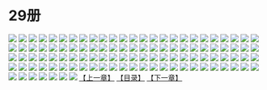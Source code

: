 # 29册
![](https://mao.mhtupian.com/uploads/img/7563/111258/1.jpg)
![](https://mao.mhtupian.com/uploads/img/7563/111258/2.jpg)
![](https://mao.mhtupian.com/uploads/img/7563/111258/3.jpg)
![](https://mao.mhtupian.com/uploads/img/7563/111258/4.jpg)
![](https://mao.mhtupian.com/uploads/img/7563/111258/5.jpg)
![](https://mao.mhtupian.com/uploads/img/7563/111258/6.jpg)
![](https://mao.mhtupian.com/uploads/img/7563/111258/7.jpg)
![](https://mao.mhtupian.com/uploads/img/7563/111258/8.jpg)
![](https://mao.mhtupian.com/uploads/img/7563/111258/9.jpg)
![](https://mao.mhtupian.com/uploads/img/7563/111258/10.jpg)
![](https://mao.mhtupian.com/uploads/img/7563/111258/11.jpg)
![](https://mao.mhtupian.com/uploads/img/7563/111258/12.jpg)
![](https://mao.mhtupian.com/uploads/img/7563/111258/13.jpg)
![](https://mao.mhtupian.com/uploads/img/7563/111258/14.jpg)
![](https://mao.mhtupian.com/uploads/img/7563/111258/15.jpg)
![](https://mao.mhtupian.com/uploads/img/7563/111258/16.jpg)
![](https://mao.mhtupian.com/uploads/img/7563/111258/17.jpg)
![](https://mao.mhtupian.com/uploads/img/7563/111258/18.jpg)
![](https://mao.mhtupian.com/uploads/img/7563/111258/19.jpg)
![](https://mao.mhtupian.com/uploads/img/7563/111258/20.jpg)
![](https://mao.mhtupian.com/uploads/img/7563/111258/21.jpg)
![](https://mao.mhtupian.com/uploads/img/7563/111258/22.jpg)
![](https://mao.mhtupian.com/uploads/img/7563/111258/23.jpg)
![](https://mao.mhtupian.com/uploads/img/7563/111258/24.jpg)
![](https://mao.mhtupian.com/uploads/img/7563/111258/25.jpg)
![](https://mao.mhtupian.com/uploads/img/7563/111258/26.jpg)
![](https://mao.mhtupian.com/uploads/img/7563/111258/27.jpg)
![](https://mao.mhtupian.com/uploads/img/7563/111258/28.jpg)
![](https://mao.mhtupian.com/uploads/img/7563/111258/29.jpg)
![](https://mao.mhtupian.com/uploads/img/7563/111258/30.jpg)
![](https://mao.mhtupian.com/uploads/img/7563/111258/31.jpg)
![](https://mao.mhtupian.com/uploads/img/7563/111258/32.jpg)
![](https://mao.mhtupian.com/uploads/img/7563/111258/33.jpg)
![](https://mao.mhtupian.com/uploads/img/7563/111258/34.jpg)
![](https://mao.mhtupian.com/uploads/img/7563/111258/35.jpg)
![](https://mao.mhtupian.com/uploads/img/7563/111258/36.jpg)
![](https://mao.mhtupian.com/uploads/img/7563/111258/37.jpg)
![](https://mao.mhtupian.com/uploads/img/7563/111258/38.jpg)
![](https://mao.mhtupian.com/uploads/img/7563/111258/39.jpg)
![](https://mao.mhtupian.com/uploads/img/7563/111258/40.jpg)
![](https://mao.mhtupian.com/uploads/img/7563/111258/41.jpg)
![](https://mao.mhtupian.com/uploads/img/7563/111258/42.jpg)
![](https://mao.mhtupian.com/uploads/img/7563/111258/43.jpg)
![](https://mao.mhtupian.com/uploads/img/7563/111258/44.jpg)
![](https://mao.mhtupian.com/uploads/img/7563/111258/45.jpg)
![](https://mao.mhtupian.com/uploads/img/7563/111258/46.jpg)
![](https://mao.mhtupian.com/uploads/img/7563/111258/47.jpg)
![](https://mao.mhtupian.com/uploads/img/7563/111258/48.jpg)
![](https://mao.mhtupian.com/uploads/img/7563/111258/49.jpg)
![](https://mao.mhtupian.com/uploads/img/7563/111258/50.jpg)
![](https://mao.mhtupian.com/uploads/img/7563/111258/51.jpg)
![](https://mao.mhtupian.com/uploads/img/7563/111258/52.jpg)
![](https://mao.mhtupian.com/uploads/img/7563/111258/53.jpg)
![](https://mao.mhtupian.com/uploads/img/7563/111258/54.jpg)
![](https://mao.mhtupian.com/uploads/img/7563/111258/55.jpg)
![](https://mao.mhtupian.com/uploads/img/7563/111258/56.jpg)
![](https://mao.mhtupian.com/uploads/img/7563/111258/57.jpg)
![](https://mao.mhtupian.com/uploads/img/7563/111258/58.jpg)
![](https://mao.mhtupian.com/uploads/img/7563/111258/59.jpg)
![](https://mao.mhtupian.com/uploads/img/7563/111258/60.jpg)
![](https://mao.mhtupian.com/uploads/img/7563/111258/61.jpg)
![](https://mao.mhtupian.com/uploads/img/7563/111258/62.jpg)
![](https://mao.mhtupian.com/uploads/img/7563/111258/63.jpg)
![](https://mao.mhtupian.com/uploads/img/7563/111258/64.jpg)
![](https://mao.mhtupian.com/uploads/img/7563/111258/65.jpg)
![](https://mao.mhtupian.com/uploads/img/7563/111258/66.jpg)
![](https://mao.mhtupian.com/uploads/img/7563/111258/67.jpg)
![](https://mao.mhtupian.com/uploads/img/7563/111258/68.jpg)
![](https://mao.mhtupian.com/uploads/img/7563/111258/69.jpg)
![](https://mao.mhtupian.com/uploads/img/7563/111258/70.jpg)
![](https://mao.mhtupian.com/uploads/img/7563/111258/71.jpg)
![](https://mao.mhtupian.com/uploads/img/7563/111258/72.jpg)
![](https://mao.mhtupian.com/uploads/img/7563/111258/73.jpg)
![](https://mao.mhtupian.com/uploads/img/7563/111258/74.jpg)
![](https://mao.mhtupian.com/uploads/img/7563/111258/75.jpg)
![](https://mao.mhtupian.com/uploads/img/7563/111258/76.jpg)
![](https://mao.mhtupian.com/uploads/img/7563/111258/77.jpg)
![](https://mao.mhtupian.com/uploads/img/7563/111258/78.jpg)
![](https://mao.mhtupian.com/uploads/img/7563/111258/79.jpg)
![](https://mao.mhtupian.com/uploads/img/7563/111258/80.jpg)
![](https://mao.mhtupian.com/uploads/img/7563/111258/81.jpg)
![](https://mao.mhtupian.com/uploads/img/7563/111258/82.jpg)
![](https://mao.mhtupian.com/uploads/img/7563/111258/83.jpg)
![](https://mao.mhtupian.com/uploads/img/7563/111258/84.jpg)
![](https://mao.mhtupian.com/uploads/img/7563/111258/85.jpg)
![](https://mao.mhtupian.com/uploads/img/7563/111258/86.jpg)
![](https://mao.mhtupian.com/uploads/img/7563/111258/87.jpg)
![](https://mao.mhtupian.com/uploads/img/7563/111258/88.jpg)
![](https://mao.mhtupian.com/uploads/img/7563/111258/89.jpg)
![](https://mao.mhtupian.com/uploads/img/7563/111258/90.jpg)
![](https://mao.mhtupian.com/uploads/img/7563/111258/91.jpg)
![](https://mao.mhtupian.com/uploads/img/7563/111258/92.jpg)
![](https://mao.mhtupian.com/uploads/img/7563/111258/93.jpg)
![](https://mao.mhtupian.com/uploads/img/7563/111258/94.jpg)
![](https://mao.mhtupian.com/uploads/img/7563/111258/95.jpg)
![](https://mao.mhtupian.com/uploads/img/7563/111258/96.jpg)
![](https://mao.mhtupian.com/uploads/img/7563/111258/97.jpg)
![](https://mao.mhtupian.com/uploads/img/7563/111258/98.jpg)
![](https://mao.mhtupian.com/uploads/img/7563/111258/99.jpg)
![](https://mao.mhtupian.com/uploads/img/7563/111258/100.jpg)
![](https://mao.mhtupian.com/uploads/img/7563/111258/101.jpg)
![](https://mao.mhtupian.com/uploads/img/7563/111258/102.jpg)
![](https://mao.mhtupian.com/uploads/img/7563/111258/103.jpg)
![](https://mao.mhtupian.com/uploads/img/7563/111258/104.jpg)
![](https://mao.mhtupian.com/uploads/img/7563/111258/105.jpg)
![](https://mao.mhtupian.com/uploads/img/7563/111258/106.jpg)
![](https://mao.mhtupian.com/uploads/img/7563/111258/107.jpg)
[【上一章】](./152.md)
[【目录】](./README.md)
[【下一章】](./154.md)
